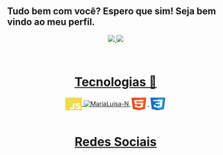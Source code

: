 ## Tudo bem com você? Espero que sim! Seja bem vindo ao meu perfil. 

<div align="center">
  <a href="https://github.com/MariaLuisaMesquita">
  <img height="180em" src="https://github-readme.md-stats.vercel.app/api?username=MariaLuisa&show_icons=true&theme=shadow_red&include_all_commits=true&count_private=true"/>
  <img height="180em" src="https://github-readme-stats.vercel.app/api/top-langs/?username=MariaLuisa&layout=compact&langs_count=7&theme=shadow_red"/>
</div>
<br> 
    
<div  align="center"> 
  <div style="display: inline_block"><br>
    <h1 align="center">Tecnologias 🫶</h1>
  <img align="center" alt="MariaLuisa-Js" height="30" width="40" src="https://raw.githubusercontent.com/devicons/devicon/master/icons/javascript/javascript-plain.svg">
  <img align="center" alt="MariaLuisa-N" height="30" width="40" src="https://cdn.jsdelivr.net/gh/devicons/devicon@latest/icons/notion/notion-plain.svg">
  <img align="center" alt="MariaLuisa-HTML" height="30" width="40" src="https://raw.githubusercontent.com/devicons/devicon/master/icons/html5/html5-original.svg">
  <img align="center" alt="MariaLuisa-CSS" height="30" width="40" src="https://raw.githubusercontent.com/devicons/devicon/master/icons/css3/css3-original.svg">
 </div>
 <br>
 
   <h1 align="center">Redes Sociais</h1>
